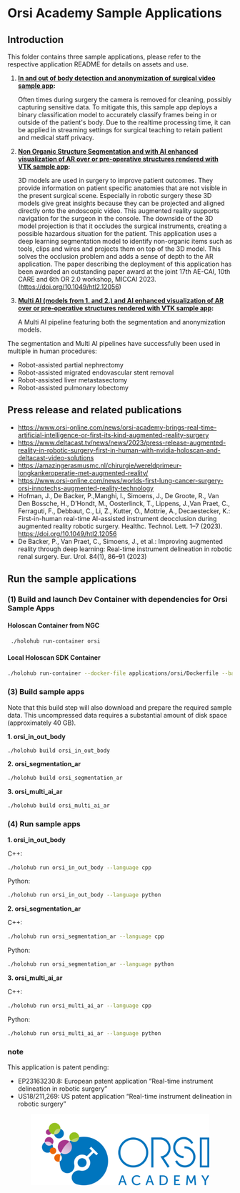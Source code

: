 # Orsi Academy Sample Applications

## Introduction

This folder contains three sample applications, please refer to the respective application README for details on assets and use.

1. **[In and out of body detection and anonymization of surgical video sample app](./orsi_in_out_body/README.md):**

    Often times during surgery the camera is removed for cleaning, possibly capturing sensitive data. To mitigate this, this sample app deploys a binary classification model to accurately classify frames being in or outside of the patient's body. Due to the realtime processing time, it can be applied in streaming settings for surgical teaching to retain patient and medical staff privacy.

2. **[Non Organic Structure Segmentation and with AI enhanced visualization of AR over or pre-operative structures rendered with VTK sample app](./orsi_segmentation_ar/README.md):**

    3D models are used in surgery to improve patient outcomes. They provide information on patient specific anatomies that are not visible in the present surgical scene. Especially in robotic surgery these 3D models give great insights because they can be projected and aligned directly onto the endoscopic video. This augmented reality supports navigation for the surgeon in the console. The downside of the 3D model projection is that it occludes the surgical instruments, creating a possible hazardous situation for the patient. This application uses a deep learning segmentation model to identify non-organic items such as tools, clips and wires and projects them on top of the 3D model. This solves the occlusion problem and adds a sense of depth to the AR application. The paper describing the deployment of this application has been awarded an outstanding paper award at the joint 17th AE-CAI, 10th CARE and 6th OR 2.0 workshop, MICCAI 2023. (<https://doi.org/10.1049/htl2.12056>)
3. **[Multi AI (models from 1. and 2.) and AI enhanced visualization of AR over or pre-operative structures rendered with VTK sample app](./orsi_multi_ai_ar/README.md):**

    A Multi AI pipeline featuring both the segmentation and anonymization models.

The segmentation and Multi AI pipelines have successfully been used in multiple in human procedures:

- Robot-assisted partial nephrectomy
- Robot-assisted migrated endovascular stent removal
- Robot-assisted liver metastasectomy
- Robot-assisted pulmonary lobectomy

## Press release and related publications

- <https://www.orsi-online.com/news/orsi-academy-brings-real-time-artificial-intelligence-or-first-its-kind-augmented-reality-surgery>
- <https://www.deltacast.tv/news/news/2023/press-release-augmented-reality-in-robotic-surgery-first-in-human-with-nvidia-holoscan-and-deltacast-video-solutions>
- <https://amazingerasmusmc.nl/chirurgie/wereldprimeur-longkankeroperatie-met-augmented-reality/>
- <https://www.orsi-online.com/news/worlds-first-lung-cancer-surgery-orsi-innotechs-augmented-reality-technology>
- Hofman, J., De Backer, P.,Manghi, I., Simoens, J., De Groote, R., Van Den Bossche, H., D’Hondt, M., Oosterlinck, T., Lippens, J.,Van Praet, C.,    Ferraguti, F., Debbaut, C., Li, Z., Kutter, O., Mottrie, A., Decaestecker, K.: First-in-human real-time AI-assisted instrument deocclusion during augmented reality robotic surgery. Healthc. Technol. Lett. 1–7 (2023). <https://doi.org/10.1049/htl2.12056>
- De Backer, P., Van Praet, C., Simoens, J., et al.: Improving augmented reality through deep learning: Real-time instrument delineation in robotic renal surgery. Eur. Urol. 84(1), 86–91 (2023)

## Run the sample applications

### (1) Build and launch Dev Container with dependencies for Orsi Sample Apps

#### Holoscan Container from NGC

```bash
 ./holohub run-container orsi
```

#### Local Holoscan SDK Container

```bash
./holohub run-container --docker-file applications/orsi/Dockerfile --base-img holoscan-sdk-dev:latest --img holohub:orsi-sdk-local --local-sdk-root PATH_TO_LOCAL_HOLOSCAN_SDK
```

### (3) Build sample apps

Note that this build step will also download and prepare the required sample data. This uncompressed data requires a substantial amount of disk space (approximately 40 GB).

**1. orsi_in_out_body**

```bash
./holohub build orsi_in_out_body
```

**2. orsi_segmentation_ar**

```bash
./holohub build orsi_segmentation_ar
```

**3. orsi_multi_ai_ar**

```bash
./holohub build orsi_multi_ai_ar
```

### (4) Run sample apps

**1. orsi_in_out_body**

C++:

```bash
./holohub run orsi_in_out_body --language cpp
```

Python:

```bash
./holohub run orsi_in_out_body --language python
```

**2. orsi_segmentation_ar**

C++:

```bash
./holohub run orsi_segmentation_ar --language cpp
```

Python:

```bash
./holohub run orsi_segmentation_ar --language python
```

**3. orsi_multi_ai_ar**

C++:

```bash
./holohub run orsi_multi_ai_ar --language cpp
```

Python:

```bash
./holohub run orsi_multi_ai_ar --language python
```

### note

This application is patent pending:

- EP23163230.8: European patent application “Real-time instrument delineation in robotic surgery”
- US18/211,269: US patent application “Real-time instrument delineation in robotic surgery”

<center> <img src="./docs/orsi_logo.png" width="400"></center>
